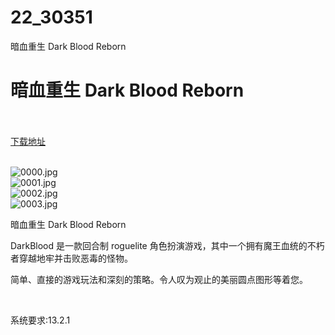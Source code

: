 # 22_30351
暗血重生 Dark Blood Reborn
# 暗血重生 Dark Blood Reborn
 <br/></br>
[下载地址](https://www.switch520.cc/article/30351 "下载地址")
<br/></br>

<p><img title="0000.jpg" src="https://www.switch520.cc/muke_img/2022_04_28_b1cb420c21ad0.jpg" alt="0000.jpg"><br>
<img title="0001.jpg" src="https://www.switch520.cc/muke_img/2022_04_28_9b5a616847c8c.jpg" alt="0001.jpg"><br>
<img title="0002.jpg" src="https://www.switch520.cc/muke_img/2022_04_28_d382480dfac17.jpg" alt="0002.jpg"><br>
<img title="0003.jpg" src="https://www.switch520.cc/muke_img/2022_04_28_26f880f88df08.jpg" alt="0003.jpg"></p>
<p>暗血重生 Dark Blood Reborn</p>
<p>DarkBlood 是一款回合制 roguelite 角色扮演游戏，其中一个拥有魔王血统的不朽者穿越地牢并击败恶毒的怪物。</p>
<p>简单、直接的游戏玩法和深刻的策略。令人叹为观止的美丽圆点图形等着您。</p>
<p>&nbsp;</p>
<p>系统要求:13.2.1</p>



<p>&nbsp;</p>
